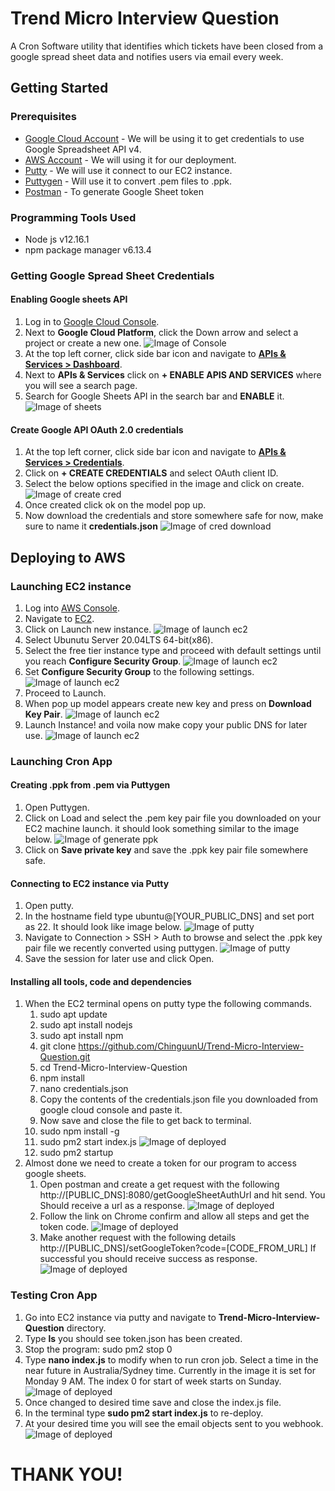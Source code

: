 # Trend Micro Interview Question

A Cron Software utility that identifies which tickets have been closed from a google spread sheet data and notifies users via email every week. 
## Getting Started
### Prerequisites
* [Google Cloud Account](https://cloud.google.com/)  - We will be using it to get credentials to use Google Spreadsheet API v4.
* [AWS Account](https://aws.amazon.com/console/) - We will using it for our deployment.
* [Putty](https://www.putty.org/) - We will use it connect to our EC2 instance.
* [Puttygen](https://www.puttygen.com/) - Will use it to convert .pem files to .ppk.
* [Postman](https://www.postman.com/downloads/) - To generate Google Sheet token

### Programming Tools Used
* Node js v12.16.1
* npm package manager v6.13.4

### Getting Google Spread Sheet Credentials
#### Enabling Google sheets API
1. Log in to [Google Cloud Console](https://console.cloud.google.com/).
2. Next to **Google Cloud Platform**, click the Down arrow and select a project or create a new one.
![Image of Console](./images/project-new.PNG)
3. At the top left corner, click side bar icon and navigate to **[APIs & Services > Dashboard](https://console.cloud.google.com/apis/dashboard)**.
4. Next to **APIs & Services** click on **+ ENABLE APIS AND SERVICES** where you will see a search page.
5. Search for Google Sheets API in the search bar and **ENABLE** it.
![Image of sheets](./images/google-sheets.PNG)

#### Create Google API OAuth 2.0 credentials
1. At the top left corner, click side bar icon and navigate to **[APIs & Services > Credentials](https://console.cloud.google.com/apis/credentials)**.
2. Click on **+ CREATE CREDENTIALS** and select OAuth client ID.
3. Select the below options specified in the image and click on create.
![Image of create cred](./images/create-cred.PNG)
4. Once created click ok on the model pop up.
5. Now download the credentials and store somewhere safe for now, make sure to name it **credentials.json**
![Image of cred download](./images/download-cred.PNG)

## Deploying to AWS

### Launching EC2 instance
1. Log into [AWS Console](https://aws.amazon.com/console/).
2. Navigate to [EC2](https://console.aws.amazon.com/ec2/v2).
3. Click on Launch new instance.
![Image of launch ec2](./images/launch-ec2.PNG)
4. Select Ubunutu Server 20.04LTS 64-bit(x86).
5. Select the free tier instance type and proceed with default settings until you reach **Configure Security Group**.
![Image of launch ec2](./images/free-tier.PNG)
6. Set **Configure Security Group** to the following settings.
![Image of launch ec2](./images/security.PNG)
7. Proceed to Launch.
8. When pop up model appears create new key and press on **Download Key Pair**.
![Image of launch ec2](./images/key-pair.PNG)
9. Launch Instance! and voila now make copy your public DNS for later use.
![Image of launch ec2](./images/instance.PNG)

### Launching Cron App

#### Creating .ppk from .pem via Puttygen
1. Open Puttygen.
2. Click on Load and select the .pem key pair file you downloaded on your EC2 machine launch. it should look something similar to the image below.
![Image of generate ppk](./images/generate-ppk.PNG)
3. Click on **Save private key** and save the .ppk key pair file somewhere safe.

#### Connecting to EC2 instance via Putty
1. Open putty.
2. In the hostname field type ubuntu@[YOUR_PUBLIC_DNS] and set port as 22. It should look like image below.
![Image of putty](./images/putty-main.PNG)
3. Navigate to Connection > SSH > Auth to browse and select the .ppk key pair file we recently converted using puttygen.
![Image of putty](./images/putty-key.PNG)
4. Save the session for later use and click Open.

#### Installing all tools, code and dependencies
1. When the EC2 terminal opens on putty type the following commands.
    1. sudo apt update
    2. sudo apt install nodejs
    3. sudo apt install npm
    4. git clone https://github.com/ChinguunU/Trend-Micro-Interview-Question.git
    5. cd Trend-Micro-Interview-Question
    6. npm install
    7. nano credentials.json
    8. Copy the contents of the credentials.json file you downloaded from google cloud console and paste it.
    9. Now save and close the file to get back to terminal.
    10. sudo npm install -g
    11. sudo pm2 start index.js
    ![Image of deployed](./images/deployed.PNG)
    12. sudo pm2 startup
2. Almost done we need to create a token for our program to access google sheets.
    1. Open postman and create a get request with the following 
       http://[PUBLIC_DNS]:8080/getGoogleSheetAuthUrl and hit send.
       You Should receive a url as a response.
    ![Image of deployed](./images/geturl.PNG)
    2. Follow the link on Chrome confirm and allow all steps and get the token code.
    ![Image of deployed](./images/code.PNG)
    3. Make another request with the following details
       http://[PUBLIC_DNS]/setGoogleToken?code=[CODE_FROM_URL]
       If successful you should receive success as response.
    ![Image of deployed](./images/save-code.PNG)

### Testing Cron App
1. Go into EC2 instance via putty and navigate to **Trend-Micro-Interview-Question** directory.
2. Type **ls** you should see token.json has been created.
3. Stop the program: sudo pm2 stop 0
4. Type **nano index.js** to modify when to run cron job.
   Select a time in the near future in Australia/Sydney time.
   Currently in the image it is set for Monday 9 AM. The 
   index 0 for start of week starts on Sunday.
![Image of deployed](./images/cron.PNG)
5. Once changed to desired time save and close the index.js file.
6. In the terminal type **sudo pm2 start index.js** to re-deploy.
7. At your desired time you will see the email objects sent to you webhook.
![Image of deployed](./images/webhook.PNG)

# THANK YOU!
    


    




